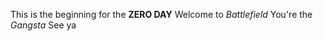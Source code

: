 This is the beginning for the __ZERO DAY__
    Welcome to *Battlefield*
    You're the _Gangsta_
See ya
